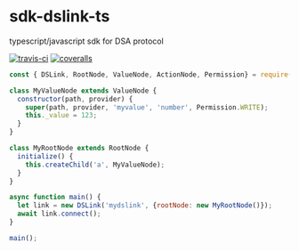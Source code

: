 # sdk-dslink-ts
typescript/javascript sdk for DSA protocol

<a href='https://travis-ci.org/IOT-DSA/sdk-dslink-ts'><img src="https://travis-ci.org/IOT-DSA/sdk-dslink-ts.svg?branch=master" title="travis-ci"></a>
<a href='https://coveralls.io/github/IOT-DSA/sdk-dslink-ts'><img src='https://coveralls.io/repos/github/IOT-DSA/sdk-dslink-ts/badge.svg?branch=master&service=github&cache=0' title="coveralls"/></a>

```javascript
const { DSLink, RootNode, ValueNode, ActionNode, Permission} = require("dslink-js");

class MyValueNode extends ValueNode {
  constructor(path, provider) {
    super(path, provider, 'myvalue', 'number', Permission.WRITE);
    this._value = 123;
  }
}

class MyRootNode extends RootNode {
  initialize() {
    this.createChild('a', MyValueNode);
  }
}

async function main() {
  let link = new DSLink('mydslink', {rootNode: new MyRootNode()});
  await link.connect();
}

main();

```